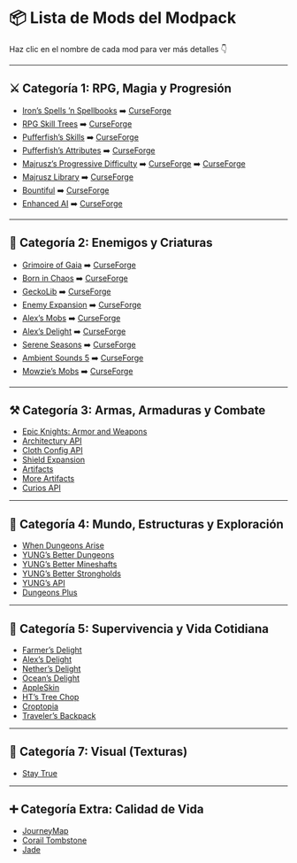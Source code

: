 
# 📦 Lista de Mods del Modpack

Haz clic en el nombre de cada mod para ver más detalles 👇

---

## ⚔️ Categoría 1: RPG, Magia y Progresión
- [Iron’s Spells ’n Spellbooks](#irons-spells-n-spellbooks) ➡️ [CurseForge](https://www.curseforge.com/minecraft/mc-mods/irons-spells-n-spellbooks)  
- [RPG Skill Trees](#rpg-skill-trees) ➡️ [CurseForge](https://www.curseforge.com/minecraft/mc-mods/rpg-skill-trees)
- [Pufferfish’s Skills](#pufferfishs-skills) ➡️ [CurseForge](https://www.curseforge.com/minecraft/mc-mods/pufferfishs-skills) 
- [Pufferfish’s Attributes](#pufferfishs-attributes) ➡️ [CurseForge](https://www.curseforge.com/minecraft/mc-mods/pufferfishs-attributes)
- [Majrusz’s Progressive Difficulty](#majruszs-progressive-difficulty) ➡️ [CurseForge](https://www.curseforge.com/minecraft/mc-mods/majruszs-progressive-difficulty) ➡️ [CurseForge](https://www.curseforge.com/minecraft/mc-mods/majruszs-library)
- [Majrusz Library](#majrusz-library) ➡️ [CurseForge](https://www.curseforge.com/minecraft/mc-mods/majruszs-library)
- [Bountiful](#bountiful) ➡️ [CurseForge](https://www.curseforge.com/minecraft/mc-mods/bountiful)  
- [Enhanced AI](#enhanced-ai) ➡️ [CurseForge](https://www.curseforge.com/minecraft/mc-mods/enhanced-ai)

---

## 👹 Categoría 2: Enemigos y Criaturas
- [Grimoire of Gaia](#grimoire-of-gaia) ➡️ [CurseForge](https://www.curseforge.com/minecraft/mc-mods/grimoire-of-gaia)
- [Born in Chaos](#born-in-chaos) ➡️ [CurseForge](https://www.curseforge.com/minecraft/mc-mods/born-in-chaos)
- [GeckoLib](#geckolib) ➡️ [CurseForge](https://www.curseforge.com/minecraft/mc-mods/geckolib)
- [Enemy Expansion](#enemy-expansion) ➡️ [CurseForge](https://www.curseforge.com/minecraft/mc-mods/enemy-expansion)
- [Alex’s Mobs](#alexs-mobs) ➡️ [CurseForge](https://www.curseforge.com/minecraft/mc-mods/alexs-mobs) 
- [Alex’s Delight](#alexs-delight) ➡️ [CurseForge](https://www.curseforge.com/minecraft/mc-mods/alexs-delight) 
- [Serene Seasons](#serene-seasons) ➡️ [CurseForge](https://www.curseforge.com/minecraft/mc-mods/serene-seasons) 
- [Ambient Sounds 5](#ambient-sounds-5) ➡️ [CurseForge](https://www.curseforge.com/minecraft/mc-mods/ambientsounds) 
- [Mowzie’s Mobs](#mowzies-mobs) ➡️ [CurseForge](https://www.curseforge.com/minecraft/mc-mods/mowzies-mobs)

---

## ⚒️ Categoría 3: Armas, Armaduras y Combate
- [Epic Knights: Armor and Weapons](#epic-knights-armor-and-weapons)
- [Architectury API](#architectury-api)
- [Cloth Config API](#cloth-config-api)
- [Shield Expansion](#shield-expansion)
- [Artifacts](#artifacts)
- [More Artifacts](#more-artifacts)
- [Curios API](#curios-api)

---

## 🏰 Categoría 4: Mundo, Estructuras y Exploración
- [When Dungeons Arise](#when-dungeons-arise)
- [YUNG’s Better Dungeons](#yungs-better-dungeons)
- [YUNG’s Better Mineshafts](#yungs-better-mineshafts)
- [YUNG’s Better Strongholds](#yungs-better-strongholds)
- [YUNG’s API](#yungs-api)
- [Dungeons Plus](#dungeons-plus)

---

## 🌱 Categoría 5: Supervivencia y Vida Cotidiana
- [Farmer’s Delight](#farmers-delight)
- [Alex’s Delight](#alexs-delight)
- [Nether’s Delight](#nethers-delight)
- [Ocean’s Delight](#oceans-delight)
- [AppleSkin](#appleskin)
- [HT’s Tree Chop](#hts-tree-chop)
- [Croptopia](#croptopia)
- [Traveler’s Backpack](#travelers-backpack)

---

## 🎨 Categoría 7: Visual (Texturas)
- [Stay True](#stay-true)

---

## ➕ Categoría Extra: Calidad de Vida
- [JourneyMap](#journeymap)
- [Corail Tombstone](#corail-tombstone)
- [Jade](#jade)
